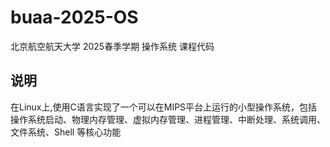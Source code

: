 # buaa-2025-OS
北京航空航天大学 2025春季学期 操作系统 课程代码

## 说明
在Linux上,使用C语言实现了一个可以在MIPS平台上运行的小型操作系统，包括操作系统启动、物理内存管理、虚拟内存管理、进程管理、中断处理、系统调用、文件系统、Shell 等核心功能
